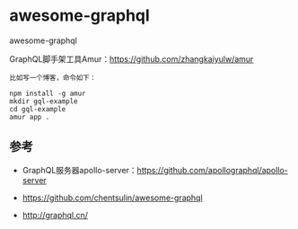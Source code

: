 # awesome-graphql

awesome-graphql

GraphQL脚手架工具Amur：https://github.com/zhangkaiyulw/amur
  ```
  比如写一个博客，命令如下：

  npm install -g amur
  mkdir gql-example
  cd gql-example
  amur app .
  ```


## 参考
- GraphQL服务器apollo-server：https://github.com/apollographql/apollo-server
- https://github.com/chentsulin/awesome-graphql

- http://graphql.cn/
